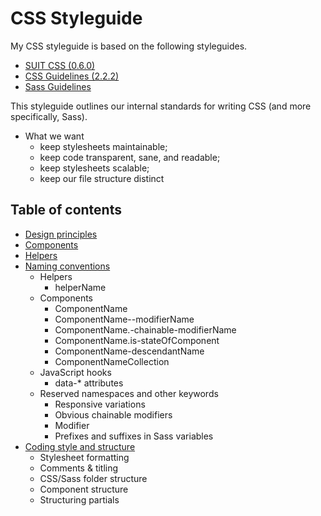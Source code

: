 # CSS Styleguide

My CSS styleguide is based on the following styleguides. 

* [SUIT CSS (0.6.0)](https://github.com/suitcss)
* [CSS Guidelines (2.2.2)](http://cssguidelin.es)
* [Sass Guidelines](http://sass-guidelin.es)

This styleguide outlines our internal standards for writing CSS (and more specifically, Sass).

* What we want
    * keep stylesheets maintainable;
    * keep code transparent, sane, and readable;
    * keep stylesheets scalable;
    * keep our file structure distinct

## Table of contents

* [Design principles](design-principles.md)
* [Components](components.md)
* [Helpers](helpers.md)
* [Naming conventions](naming-conventions.md)
    * Helpers
        * helperName
    * Components
        * ComponentName
        * ComponentName--modifierName
        * ComponentName.-chainable-modifierName
        * ComponentName.is-stateOfComponent
        * ComponentName-descendantName
        * ComponentNameCollection
    * JavaScript hooks
        * data-* attributes
    * Reserved namespaces and other keywords
        * Responsive variations
        * Obvious chainable modifiers
        * Modifier
        * Prefixes and suffixes in Sass variables
* [Coding style and structure](style.md)
    * Stylesheet formatting
    * Comments & titling
    * CSS/Sass folder structure
    * Component structure
    * Structuring partials
